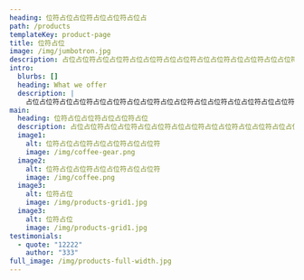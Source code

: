```yaml
---
heading: 位符占位占位符占位占位符占位占
path: /products
templateKey: product-page
title: 位符占位
image: /img/jumbotron.jpg
description: 占位占位符占位占位符占位占位符占位占位符占位占位符占位占位符占位占位符占位占位符占位占位符占位占位符
intro:
  blurbs: []
  heading: What we offer
  description: |
    占位占位符占位占位符占位占位符占位占位符占位占位符占位占位符占位占位符占位占位符占位占位符占位占位符
main:
  heading: 位符占位占位符占位占位符占位
  description: 占位占位符占位占位符占位占位符占位占位符占位占位符占位占位符占位占位符占位占位符占位占位符占位占位符
  image1:
    alt: 位符占位占位符占位占位符占位占位符
    image: /img/coffee-gear.png
  image2:
    alt: 位符占位占位符占位占位符占位占位符
    image: /img/coffee.png
  image3:
    alt: 位符占位
    image: /img/products-grid1.jpg
  image3:
    alt: 位符占位
    image: /img/products-grid1.jpg
testimonials:
  - quote: "12222"
    author: "333"
full_image: /img/products-full-width.jpg
---
```

